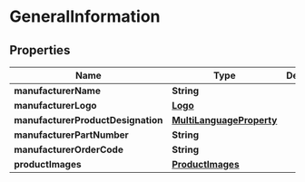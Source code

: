 
# GeneralInformation

## Properties
Name | Type | Description | Notes
------------ | ------------- | ------------- | -------------
**manufacturerName** | **String** |  | 
**manufacturerLogo** | [**Logo**](Logo.md) |  |  [optional]
**manufacturerProductDesignation** | [**MultiLanguageProperty**](MultiLanguageProperty.md) |  | 
**manufacturerPartNumber** | **String** |  | 
**manufacturerOrderCode** | **String** |  | 
**productImages** | [**ProductImages**](ProductImages.md) |  | 




